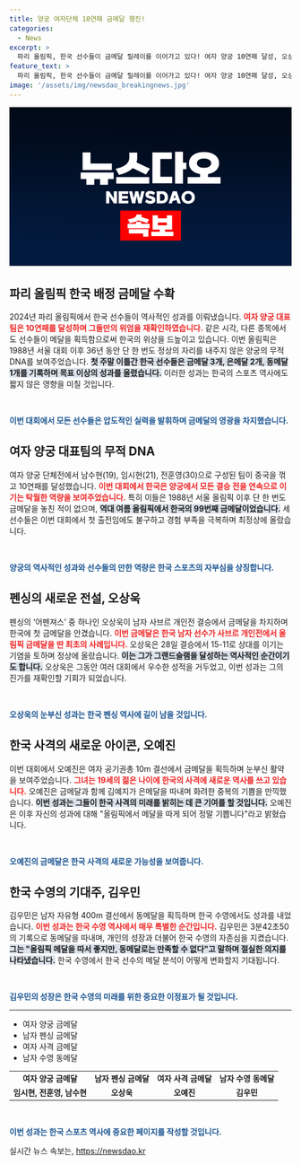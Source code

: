 ```yaml
---
title: 양궁 여자단체 10연패 금메달 행진!
categories:
  - News
excerpt: >
  파리 올림픽, 한국 선수들이 금메달 릴레이를 이어가고 있다! 여자 양궁 10연패 달성, 오상욱 펜싱 금메달, 오예진 사격에서 깜짝 금메달까지. 기대 이상의 성적을 기록하며 귀국 후 더 큰 영광을 기약한다!
feature_text: >
  파리 올림픽, 한국 선수들이 금메달 릴레이를 이어가고 있다! 여자 양궁 10연패 달성, 오상욱 펜싱 금메달, 오예진 사격에서 깜짝 금메달까지. 기대 이상의 성적을 기록하며 귀국 후 더 큰 영광을 기약한다!
image: '/assets/img/newsdao_breakingnews.jpg'
---
```


<p><img src="/assets/img/newsdao_breakingnews.jpg" alt="koreaapp 속보" /></p>

<h2 data-ke-size="size26">파리 올림픽 한국 배정 금메달 수확</h2>

<p data-ke-size="size16">2024년 파리 올림픽에서 한국 선수들이 역사적인 성과를 이뤄냈습니다. <b><span style="color: #ee2323;">여자 양궁 대표팀은 10연패를 달성하며 그들만의 위엄을 재확인하였습니다.</span></b> 같은 시각, 다른 종목에서도 선수들이 메달을 획득함으로써 한국의 위상을 드높이고 있습니다. 이번 올림픽은 1988년 서울 대회 이후 36년 동안 단 한 번도 정상의 자리를 내주지 않은 양궁의 무적 DNA를 보여주었습니다. <b><span style="background-color: #21538527;">첫 주말 이틀간 한국 선수들은 금메달 3개, 은메달 2개, 동메달 1개를 기록하며 목표 이상의 성과를 올렸습니다.</span></b> 이러한 성과는 한국의 스포츠 역사에도 짧지 않은 영향을 미칠 것입니다.</p>

<p data-ke-size="size16">&nbsp;</p>

<p><b><span style="color: #1a5490;">이번 대회에서 모든 선수들은 압도적인 실력을 발휘하며 금메달의 영광을 차지했습니다.</span></b></p>

<h2 data-ke-size="size26">여자 양궁 대표팀의 무적 DNA</h2>

<p data-ke-size="size16">여자 양궁 단체전에서 남수현(19), 임시현(21), 전훈영(30)으로 구성된 팀이 중국을 꺾고 10연패를 달성했습니다. <b><span style="color: #ee2323;">이번 대회에서 한국은 양궁에서 모든 결승 전을 연속으로 이기는 탁월한 역량을 보여주었습니다.</span></b> 특히 이들은 1988년 서울 올림픽 이후 단 한 번도 금메달을 놓친 적이 없으며, <b><span style="background-color: #21538527;">역대 여름 올림픽에서 한국의 99번째 금메달이었습니다.</span></b> 세 선수들은 이번 대회에서 첫 출전임에도 불구하고 경험 부족을 극복하며 최정상에 올랐습니다.</p>

<p data-ke-size="size16">&nbsp;</p>

<p><b><span style="color: #1a5490;">양궁의 역사적인 성과와 선수들의 만한 역량은 한국 스포츠의 자부심을 상징합니다.</span></b></p>

<h2 data-ke-size="size26">펜싱의 새로운 전설, 오상욱</h2>

<p data-ke-size="size16">펜싱의 ‘어펜져스’ 중 하나인 오상욱이 남자 사브르 개인전 결승에서 금메달을 차지하며 한국에 첫 금메달을 안겼습니다. <b><span style="color: #ee2323;">이번 금메달은 한국 남자 선수가 사브르 개인전에서 올림픽 금메달을 딴 최초의 사례입니다.</span></b> 오상욱은 28일 결승에서 15-11로 상대를 이기는 기염을 토하며 정상에 올랐습니다. <b><span style="background-color: #21538527;">이는 그가 그랜드슬램을 달성하는 역사적인 순간이기도 합니다.</span></b> 오상욱은 그동안 여러 대회에서 우수한 성적을 거두었고, 이번 성과는 그의 진가를 재확인할 기회가 되었습니다.</p>

<p data-ke-size="size16">&nbsp;</p>

<p><b><span style="color: #1a5490;">오상욱의 눈부신 성과는 한국 펜싱 역사에 길이 남을 것입니다.</span></b></p>

<h2 data-ke-size="size26">한국 사격의 새로운 아이콘, 오예진</h2>

<p data-ke-size="size16">이번 대회에서 오예진은 여자 공기권총 10m 결선에서 금메달을 획득하며 눈부신 활약을 보여주었습니다. <b><span style="color: #ee2323;">그녀는 19세의 젊은 나이에 한국의 사격에 새로운 역사를 쓰고 있습니다.</span></b> 오예진은 금메달과 함께 김예지가 은메달을 따내며 화려한 중복의 기쁨을 만끽했습니다. <b><span style="background-color: #21538527;">이번 성과는 그들이 한국 사격의 미래를 밝히는 데 큰 기여를 할 것입니다.</span></b> 오예진은 이후 자신의 성과에 대해 "올림픽에서 메달을 따게 되어 정말 기쁩니다"라고 밝혔습니다.</p>

<p data-ke-size="size16">&nbsp;</p>

<p><b><span style="color: #1a5490;">오예진의 금메달은 한국 사격의 새로운 가능성을 보여줍니다.</span></b></p>

<h2 data-ke-size="size26">한국 수영의 기대주, 김우민</h2>

<p data-ke-size="size16">김우민은 남자 자유형 400m 결선에서 동메달을 획득하며 한국 수영에서도 성과를 내었습니다. <b><span style="color: #ee2323;">이번 성과는 한국 수영 역사에서 매우 특별한 순간입니다.</span></b> 김우민은 3분42초50의 기록으로 동메달을 따내며, 개인의 성장과 더불어 한국 수영의 자존심을 지켰습니다. <b><span style="background-color: #21538527;">그는 "올림픽 메달을 따서 좋지만, 동메달로는 만족할 수 없다"고 말하며 절실한 의지를 나타냈습니다.</span></b> 한국 수영에서 한국 선수의 메달 분석이 어떻게 변화할지 기대됩니다.</p>

<p data-ke-size="size16">&nbsp;</p>

<p><b><span style="color: #1a5490;">김우민의 성장은 한국 수영의 미래를 위한 중요한 이정표가 될 것입니다.</span></b>
<hr/></p>

<ul>
<li>여자 양궁 금메달</li>
<li>남자 펜싱 금메달</li>
<li>여자 사격 금메달</li>
<li>남자 수영 동메달</li>
</ul>

<table style="width: 100%;">
<tr>
<td style="text-align: center; height: 17px;"><b>여자 양궁 금메달</b></td>
<td style="text-align: center; height: 17px;"><b>남자 펜싱 금메달</b></td>
<td style="text-align: center; height: 17px;"><b>여자 사격 금메달</b></td>
<td style="text-align: center; height: 17px;"><b>남자 수영 동메달</b></td>
</tr>
<tr>
<td style="text-align: center; height: 17px;"><b>임시현, 전훈영, 남수현</b></td>
<td style="text-align: center; height: 17px;"><b>오상욱</b></td>
<td style="text-align: center; height: 17px;"><b>오예진</b></td>
<td style="text-align: center; height: 17px;"><b>김우민</b></td>
</tr>
</table>

<p data-ke-size="size16">&nbsp;</p>

<p><b><span style="color: #1a5490;">이번 성과는 한국 스포츠 역사에 중요한 페이지를 작성할 것입니다.</span></b></p>
실시간 뉴스 속보는, <a href="https://newsdao.kr" rel="dofollow">https://newsdao.kr</a>


